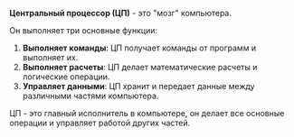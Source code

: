 **Центральный процессор (ЦП)** - это "мозг" компьютера.

Он выполняет три основные функции:

1. **Выполняет команды**: ЦП получает команды от программ и выполняет их.
2. **Выполняет расчеты**: ЦП делает математические расчеты и логические операции.
3. **Управляет данными**: ЦП хранит и передает данные между различными частями компьютера.

ЦП - это главный исполнитель в компьютере, он делает все основные операции и управляет работой других частей.